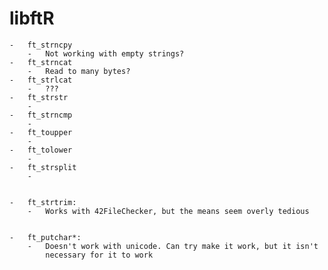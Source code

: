
# libftR

	-	ft_strncpy
		-	Not working with empty strings?
	-	ft_strncat
		-	Read to many bytes?
	-	ft_strlcat
		-	???
	-	ft_strstr
		-
	-	ft_strncmp
		-
	-	ft_toupper
		-
	-	ft_tolower
		-
	-	ft_strsplit
		-


	-	ft_strtrim:
		-	Works with 42FileChecker, but the means seem overly tedious


	-	ft_putchar*:
		-	Doesn't work with unicode. Can try make it work, but it isn't
			necessary for it to work
